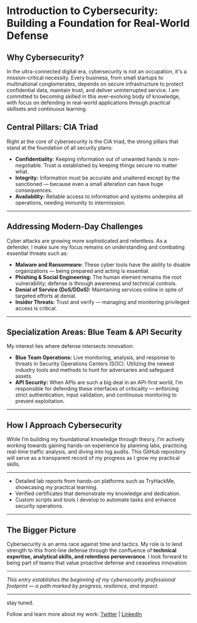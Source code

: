 # Introduction to Cybersecurity: Building a Foundation for Real-World Defense

## Why Cybersecurity?

In the ultra-connected digital era, cybersecurity is not an occupation, it's a mission-critical necessity. Every business, from small startups to multinational conglomerates, depends on secure infrastructure to protect confidential data, maintain trust, and deliver uninterrupted service. I am committed to becoming skilled in this ever-evolving body of knowledge, with focus on defending in real-world applications through practical skillsets and continuous learning.

## Central Pillars: CIA Triad

Right at the core of cybersecurity is the CIA triad, the strong pillars that stand at the foundation of all security plans:

- **Confidentiality:** Keeping information out of unwanted hands is non-negotiable. Trust is established by keeping things secure no matter what.
- **Integrity:** Information must be accurate and unaltered except by the sanctioned — because even a small alteration can have huge consequences.
- **Availability:** Reliable access to information and systems underpins all operations, needing immunity to intermission.

---

## Addressing Modern-Day Challenges
Cyber attacks are growing more sophisticated and relentless. As a defender, I make sure my focus remains on understanding and combating essential threats such as:

- **Malware and Ransomware:** These cyber tools have the ability to disable organizations — being prepared and acting is essential.
- **Phishing & Social Engineering:** The human element remains the root vulnerability; defense is through awareness and technical controls.
- **Denial of Service (DoS/DDoS):** Maintaining services online in spite of targeted efforts at denial.
- **Insider Threats:** Trust and verify — managing and monitoring privileged access is critical.

---


## Specialization Areas: Blue Team & API Security

My interest lies where defense intersects innovation:

- **Blue Team Operations:** Live monitoring, analysis, and response to threats in Security Operations Centers (SOC). Utilizing the newest industry tools and methods to hunt for adversaries and safeguard assets.
- **API Security:** When APIs are such a big deal in an API-first world, I'm responsible for defending these interfaces of criticality — enforcing strict authentication, input validation, and continuous monitoring to prevent exploitation.

---

## How I Approach Cybersecurity

While I’m building my foundational knowledge through theory, I’m actively working towards gaining hands-on experience by planning labs, practicing real-time traffic analysis, and diving into log audits. This GitHub repository will serve as a transparent record of my progress as I grow my practical skills.

___________
- Detailed lab reports from hands-on platforms such as TryHackMe, showcasing my practical learning.  
- Verified certificates that demonstrate my knowledge and dedication.  
- Custom scripts and tools I develop to automate tasks and enhance security operations.


---

## The Bigger Picture

Cybersecurity is an arms race against time and tactics. My role is to lend strength to this front-line defense through the confluence of **technical expertise, analytical skills, and relentless perseverance**. I look forward to being part of teams that value proactive defense and ceaseless innovation.

---

*This entry establishes the beginning of my cybersecurity professional footprint — a path marked by progress, resilience, and impact.*

---

stay tuned.

Follow and learn more about my work: [Twitter](https://x.com/MuizRecon) | [LinkedIn](https://www.linkedin.com/in/abdulmuiz-adelabu-766676344/)
